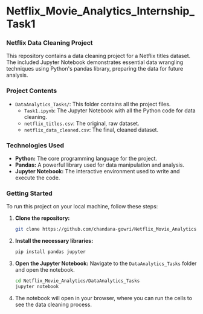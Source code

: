 # Netflix_Movie_Analytics_Internship_Task1

### Netflix Data Cleaning Project

This repository contains a data cleaning project for a Netflix titles dataset. The included Jupyter Notebook demonstrates essential data wrangling techniques using Python's pandas library, preparing the data for future analysis.

### Project Contents

  * `DataAnalytics_Tasks/`: This folder contains all the project files.
      * `Task1.ipynb`: The Jupyter Notebook with all the Python code for data cleaning.
      * `netflix_titles.csv`: The original, raw dataset.
      * `netflix_data_cleaned.csv`: The final, cleaned dataset.

### Technologies Used

  * **Python:** The core programming language for the project.
  * **Pandas:** A powerful library used for data manipulation and analysis.
  * **Jupyter Notebook:** The interactive environment used to write and execute the code.

### Getting Started

To run this project on your local machine, follow these steps:

1.  **Clone the repository:**
    ```bash
    git clone https://github.com/chandana-gowri/Netflix_Movie_Analytics.git
    ```
2.  **Install the necessary libraries:**
    ```bash
    pip install pandas jupyter
    ```
3.  **Open the Jupyter Notebook:** Navigate to the `DataAnalytics_Tasks` folder and open the notebook.
    ```bash
    cd Netflix_Movie_Analytics/DataAnalytics_Tasks
    jupyter notebook
    ```
4.  The notebook will open in your browser, where you can run the cells to see the data cleaning process.
